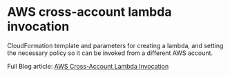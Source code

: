 # AWS cross-account lambda invocation

CloudFormation template and parameters for creating a lambda, and setting the necessary policy so it can be invoked from a different AWS account.

Full Blog article: [AWS Cross-Account Lambda Invocation](https://sebastianvirlan.com/2019/07/06/aws-cross-account-lambda-invocation/)
